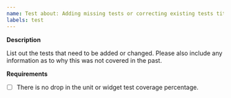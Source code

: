 ```yaml
---
name: Test about: Adding missing tests or correcting existing tests title: 'test: '
labels: test
---
```


**Description**

List out the tests that need to be added or changed. Please also include any information as to why this was not covered
in the past.

**Requirements**

- [ ] There is no drop in the unit or widget test coverage percentage.